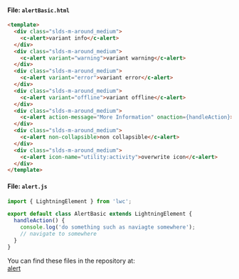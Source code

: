 #### File: `alertBasic.html`

```html
<template>
  <div class="slds-m-around_medium">
    <c-alert>variant info</c-alert>
  </div>
  <div class="slds-m-around_medium">
    <c-alert variant="warning">variant warning</c-alert>
  </div>
  <div class="slds-m-around_medium">
    <c-alert variant="error">variant error</c-alert>
  </div>
  <div class="slds-m-around_medium">
    <c-alert variant="offline">variant offline</c-alert>
  </div>
  <div class="slds-m-around_medium">
    <c-alert action-message="More Information" onaction={handleAction}>with action</c-alert>
  </div>
  <div class="slds-m-around_medium">
    <c-alert non-collapsible>non collapsible</c-alert>
  </div>
  <div class="slds-m-around_medium">
    <c-alert icon-name="utility:activity">overwrite icon</c-alert>
  </div>
</template>

```

#### File: `alert.js`

```javascript
import { LightningElement } from 'lwc';

export default class AlertBasic extends LightningElement {
  handleAction() {
    console.log('do something such as naviagte somewhere');
    // navigate to somewhere
  }
}
```

You can find these files in the repository at:  
[alert](https://github.com/santiagoparradev/LWC-RECIPES-SANTIAGO/tree/main/src-components-examples/main/default/lwc/alert)
```